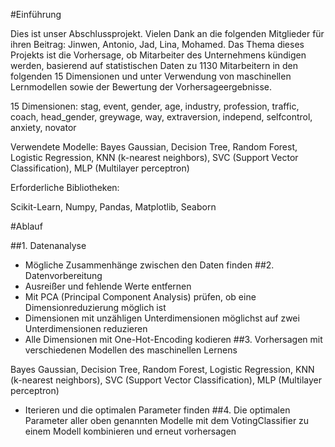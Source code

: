 #Einführung

Dies ist unser Abschlussprojekt. Vielen Dank an die folgenden Mitglieder für ihren Beitrag: Jinwen, Antonio, Jad, Lina, Mohamed.
Das Thema dieses Projekts ist die Vorhersage, ob Mitarbeiter des Unternehmens kündigen werden, basierend auf statistischen Daten zu 1130 Mitarbeitern in den folgenden 15 Dimensionen und unter Verwendung von maschinellen Lernmodellen sowie der Bewertung der Vorhersageergebnisse.

15 Dimensionen: stag, event, gender, age, industry, profession, traffic, coach, head_gender, greywage, way, extraversion, independ, selfcontrol, anxiety, novator

Verwendete Modelle:
Bayes Gaussian, Decision Tree, Random Forest, Logistic Regression, KNN (k-nearest neighbors), SVC (Support Vector Classification), MLP (Multilayer perceptron)

Erforderliche Bibliotheken:

Scikit-Learn, Numpy, Pandas, Matplotlib, Seaborn

#Ablauf

##1. Datenanalyse
- Mögliche Zusammenhänge zwischen den Daten finden
##2. Datenvorbereitung
- Ausreißer und fehlende Werte entfernen
- Mit PCA (Principal Component Analysis) prüfen, ob eine Dimensionreduzierung möglich ist
- Dimensionen mit unzähligen Unterdimensionen möglichst auf zwei Unterdimensionen reduzieren
- Alle Dimensionen mit One-Hot-Encoding kodieren
##3. Vorhersagen mit verschiedenen Modellen des maschinellen Lernens

Bayes Gaussian, Decision Tree, Random Forest, Logistic Regression, KNN (k-nearest neighbors), SVC (Support Vector Classification), MLP (Multilayer perceptron)

- Iterieren und die optimalen Parameter finden
##4. Die optimalen Parameter aller oben genannten Modelle mit dem VotingClassifier zu einem Modell kombinieren und erneut vorhersagen
